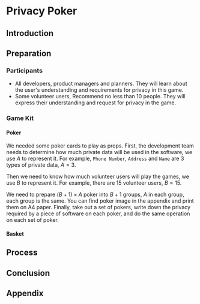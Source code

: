 # Privacy Poker

## Introduction

## Preparation

### Participants

- All developers, product managers and planners. They will learn about the user's understanding and requirements for privacy in this game.
- Some volunteer users, Recommend no less than 10 people. They will express their understanding and request for privacy in the game.

### Game Kit

#### Poker

We needed some poker cards to play as props. First, the development team needs to determine how much private data will be used in the software, we use $A$ to represent it. For example, `Phone Number`, `Address` and `Name` are $3$ types of private data, $A = 3$.

Then we need to know how much volunteer users will play the games, we use $B$ to represent it. For example, there are $15$ volunteer users, $B = 15$.

We need to prepare $(B+1) \times A$ poker into $B+1$ groups, $A$ in each group, each group is the same. You can find poker image in the appendix and print them on A4 paper. Finally, take out a set of pokers, write down the privacy required by a piece of software on each poker, and do the same operation on each set of poker.

#### Basket



## Process

## Conclusion

## Appendix
